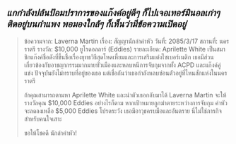 ## _แกกำลังปล้นป้อมปราการของแก๊งค์อยู่ดีๆ ก็ไปเจอเทอร์มินอลเก่าๆ ติดอยู่บนกำแพง พอมองใกล้ๆ ก็เห็นว่ามีข้อความเปิดอยู่_

> ข้อความจาก: Laverna Martin
> เรื่อง: สัญญานักล่าค่าหัว
> วันที่: 2085/3/17
> สถานที่: นครราตรี
> รางวัล: $10,000 ยูโรดอลลาร์ (Eddies)
> รายละเอียด: Aprilette White เป็นสมาชิกแก๊งค์ชื่อดังที่ขึ้นชื่อเรื่องยุทธวิธีสุดโหดเหี้ยมและการเสริมแต่งไซเบอร์เนติก เธอมีส่วนเกี่ยวข้องกับอาชญากรรมมากมายทั่วเมืองและหลบหนีการจับกุมจากทั้ง ACPD และแก๊งค์คู่แข่ง ปัจจุบันยังไม่ทราบที่อยู่ของเธอ แต่เชื่อกันว่าเธอกำลังหลบซ่อนตัวอยู่ที่ไหนสักแห่งในนครราตรี
>
> ถ้าคุณสามารถตามหา Aprilette White และนำตัวเธอกลับมาได้ Laverna Martin จะให้รางวัลคุณ $10,000 Eddies อย่างไรก็ตาม หากเป้าหมายถูกฆ่าตายระหว่างการจับกุม ค่าหัวจะลดลงเหลือ $5,000 Eddies โปรดระวัง เธอมีอาวุธครบมือและอันตราย นี่ไม่ใช่ภารกิจสำหรับคนใจเสาะ
>
> ขอให้โชคดี นักล่าค่าหัว!

